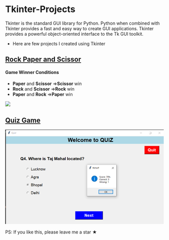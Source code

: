 # Tkinter-Projects
Tkinter is the standard GUI library for Python. Python when combined with Tkinter provides a fast and easy way to create GUI applications. Tkinter provides a powerful object-oriented interface to the Tk GUI toolkit.
* Here are few projects I created using Tkinter

## [Rock Paper and Scissor](https://github.com/SakshiKhandare/Tkinter-Projects/tree/master/Rock_Paper_Scissor)
#### Game Winner Conditions
* **Paper** and **Scissor** =>**Scissor** win
* **Rock** and **Scissor** =>**Rock** win
* **Paper** and **Rock** =>**Paper** win

![](https://media.giphy.com/media/zKJglgEBltRkW6ki59/giphy.gif)

## [Quiz Game](https://github.com/SakshiKhandare/Tkinter-Projects/tree/master/MCQ_Game)
![](https://github.com/SakshiKhandare/Tkinter-Projects/blob/master/MCQ_Game/Output.png)

PS: If you like this, please leave me a star ★
